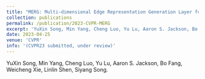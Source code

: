 ```yaml
---
title: "MERG: Multi-dimensional Edge Representation Generation Layer for Graph Neural Networks"
collection: publications
permalink: /publication/2023-CVPR-MERG
excerpt: 'YuXin Song, Min Yang, Cheng Luo, Yu Lu, Aaron S. Jackson, Bo Fang, Weicheng Xie, Linlin Shen, Siyang Song.'
date: 2023-04-25
venue: 'CVPR'
info: '(CVPR23 submitted, under review)'
---
```

YuXin Song, Min Yang, Cheng Luo, Yu Lu, Aaron S. Jackson, Bo Fang, Weicheng Xie, Linlin Shen, Siyang Song.
